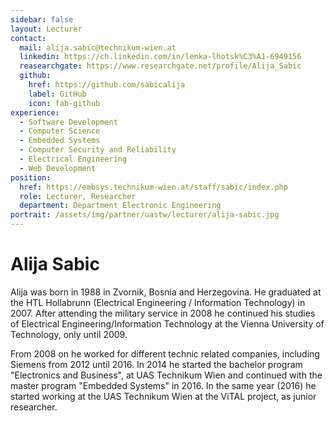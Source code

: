 ```yaml
---
sidebar: false
layout: Lecturer
contact:
  mail: alija.sabic@technikum-wien.at
  linkedin: https://ch.linkedin.com/in/lenka-lhotsk%C3%A1-6949156
  reasearchgate: https://www.researchgate.net/profile/Alija_Sabic
  github:
    href: https://github.com/sabicalija
    label: GitHub
    icon: fab-github
experience:
  - Software Development
  - Computer Science
  - Embedded Systems
  - Computer Security and Reliability
  - Electrical Engineering
  - Web Development
position:
  href: https://embsys.technikum-wien.at/staff/sabic/index.php
  role: Lecturer, Researcher
  department: Department Electronic Engineering
portrait: /assets/img/partner/uastw/lecturer/alija-sabic.jpg
---
```


# Alija Sabic

Alija was born in 1988 in Zvornik, Bosnia and Herzegovina.
He graduated at the HTL Hollabrunn (Electrical Engineering / Information Technology) in 2007.
After attending the military service in 2008 he continued his studies of Electrical Engineering/Information Technology at the Vienna University of Technology, only until 2009.

<!-- more -->

From 2008 on he worked for different technic related companies, including Siemens from 2012 until 2016.
In 2014 he started the bachelor program "Electronics and Business", at UAS Technikum Wien and continued with the master program "Embedded Systems" in 2016.
In the same year (2016) he started working at the UAS Technikum Wien at the ViTAL project, as junior researcher.
